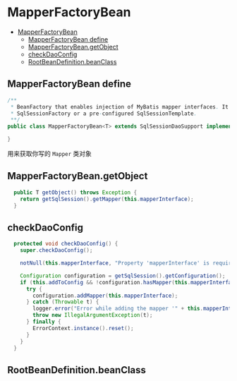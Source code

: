 # MapperFactoryBean

- [MapperFactoryBean](#mapperfactorybean)
  - [MapperFactoryBean define](#mapperfactorybean-define)
  - [MapperFactoryBean.getObject](#mapperfactorybeangetobject)
  - [checkDaoConfig](#checkdaoconfig)
  - [RootBeanDefinition.beanClass](#rootbeandefinitionbeanclass)

## MapperFactoryBean define

```java
/**
 * BeanFactory that enables injection of MyBatis mapper interfaces. It can be set up with a
 * SqlSessionFactory or a pre-configured SqlSessionTemplate.
 **/
public class MapperFactoryBean<T> extends SqlSessionDaoSupport implements FactoryBean<T> {

}
```

用来获取你写的 `Mapper` 类对象

## MapperFactoryBean.getObject

```java
  public T getObject() throws Exception {
    return getSqlSession().getMapper(this.mapperInterface);
  }
```

## checkDaoConfig

```java
  protected void checkDaoConfig() {
    super.checkDaoConfig();

    notNull(this.mapperInterface, "Property 'mapperInterface' is required");

    Configuration configuration = getSqlSession().getConfiguration();
    if (this.addToConfig && !configuration.hasMapper(this.mapperInterface)) {
      try {
        configuration.addMapper(this.mapperInterface);
      } catch (Throwable t) {
        logger.error("Error while adding the mapper '" + this.mapperInterface + "' to configuration.", t);
        throw new IllegalArgumentException(t);
      } finally {
        ErrorContext.instance().reset();
      }
    }
  }
```

## RootBeanDefinition.beanClass
